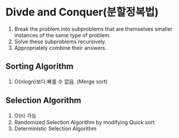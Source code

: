 # Divde and Conquer(분할정복법)

1. Break the problem into subproblems that are themselves smaller instances of the same type of problem.
2. Solve these subproblems recursively.
3. Appropriately combine their answers.

## Sorting Algorithm

1. O(nlogn)보다 빠를 수 없음. (Merge sort)

## Selection Algorithm

1. O(n) 가능
2. Randomized Selection Algorithm by modifying Quick sort
3. Deterministic Selection Algorithm
